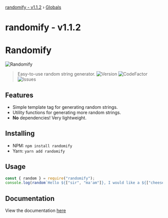 [randomify - v1.1.2](README.md) › [Globals](globals.md)

# randomify - v1.1.2

# Randomify

![Randomify](https://i.imgur.com/SwD2UAY.png)

> Easy-to-use random string generator.
![Version](https://img.shields.io/npm/v/randomify?color=%23bb0) ![CodeFactor](https://www.codefactor.io/repository/github/TNThacker2015/randomify/badge?style=flat) ![Issues](https://img.shields.io/github/issues/TNThacker2015/randomify)
## Features

-   Simple template tag for generating random strings.
-   Utility functions for generating more random strings.
-   **No** dependencies! Very lightweight.

## Installing

-   NPM: `npm install randomify`
-   Yarn: `yarn add randomify`

## Usage

```js
const { random } = require("randomify");
console.log(random`Hello ${["sir", "ma'am"]}, I would like a ${["cheeseburger", "drink", "pizza", "job"]}.`)
```

## Documentation
View the documentation [here](docs/globals.md)
